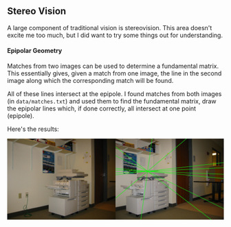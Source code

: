 ## Stereo Vision

A large component of traditional vision is stereovision. This area doesn't excite me too much, but I did want to try some things out for understanding.

#### Epipolar Geometry

Matches from two images can be used to determine a fundamental matrix. This essentially gives, given a match from one image, the line in the second image along which the corresponding match will be found.

All of these lines intersect at the epipole. I found matches from both images (in `data/matches.txt`) and used them to find the fundamental matrix, draw the epipolar lines which, if done correctly, all intersect at one point (epipole).

Here's the results:

![epi-results](output/hopkins_epi.jpg)


